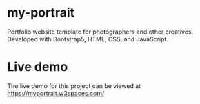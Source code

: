# my-portrait
Portfolio website template for photographers and other creatives. Developed with Bootstrap5, HTML, CSS, and JavaScript.

# Live demo
The live demo for this project can be viewed at https://myportrait.w3spaces.com/
